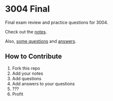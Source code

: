 # 3004 Final

Final exam review and practice questions for 3004.

Check out the [notes](notes.md).

Also, [some questions](questions.md) and [answers](answers.md).

## How to Contribute

1. Fork this repo
1. Add your notes
1. Add questions
1. Add answers to your questions
1. ???
1. Profit
